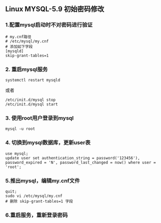 ## Linux MYSQL-5.9 初始密码修改

### 1.配置mysql启动时不对密码进行验证

```shell
# my.cnf路径
# /etc/mysql/my.cnf
# 添加如下字段
[mysqld]
skip-grant-tables=1
```



### 2. 重启mysql服务

```shell
systemctl restart mysqld
```

或者

```shell
/etc/init.d/mysql stop
/etc/init.d/mysql start
```



### 3. 使用root用户登录到mysql

```shell
mysql -u root
```



### 4. 切换到mysql数据库，更新user表

```shell
use mysql;
update user set authentication_string = password('123456'), password_expired = 'N', password_last_changed = now() where user = 'root';
```



### 5.推出mysql，编辑my.cnf文件

```shell
quit;
sudo vi /etc/mysql/my.cnf
# 删除 skip-grant-tables=1 字段
```



### 6.重启服务，重新登录密码